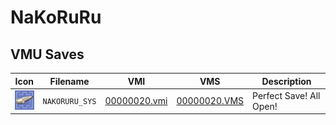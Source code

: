 # NaKoRuRu

## VMU Saves

| Icon | Filename | VMI | VMS | Description |
|------|----------|-----|-----|-------------|
| ![NaKoRuRu](../icons/NAKORURU_SYS.GIF) | `NAKORURU_SYS` | [00000020.vmi](00000020.vmi) | [00000020.VMS](00000020.VMS) | Perfect Save! All Open! |
